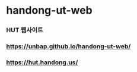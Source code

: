 # handong-ut-web

### HUT 웹사이트
### https://unbap.github.io/handong-ut-web/
### https://hut.handong.us/

